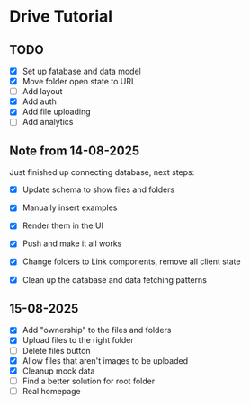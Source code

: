 # Drive Tutorial

## TODO

- [x] Set up fatabase and data model
- [x] Move folder open state to URL
- [ ] Add layout
- [x] Add auth
- [x] Add file uploading
- [ ] Add analytics

## Note from 14-08-2025

Just finished up connecting database, next steps:

- [x] Update schema to show files and folders
- [x] Manually insert examples
- [x] Render them in the UI
- [x] Push and make it all works

- [x] Change folders to Link components, remove all client state
- [x] Clean up the database and data fetching patterns

## 15-08-2025

- [x] Add "ownership" to the files and folders
- [x] Upload files to the right folder
- [ ] Delete files button
- [x] Allow files that aren't images to be uploaded
- [x] Cleanup mock data
- [ ] Find a better solution for root folder
- [ ] Real homepage
